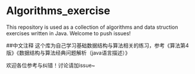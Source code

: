 # Algorithms_exercise
This repository is used as a collection of algorithms and data struction exercises written in Java. Welcome to push issues!

##中文注释
这个库为自己学习基础数据结构与算法相关的练习，参考《算法第4版》《数据结构与算法经典问题解析（java语言描述）》

欢迎各位参考与纠错！讨论请加issue~

